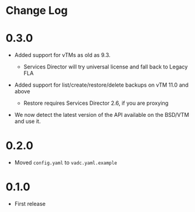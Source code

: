 # Change Log

# 0.3.0

- Added support for vTMs as old as 9.3.
  * Services Director will try universal license and fall back to Legacy FLA

- Added support for list/create/restore/delete backups on vTM 11.0 and above
  * Restore requires Services Director 2.6, if you are proxying

- We now detect the latest version of the API available on the BSD/VTM and use it.

# 0.2.0

- Moved `config.yaml` to `vadc.yaml.example`

# 0.1.0

- First release 

